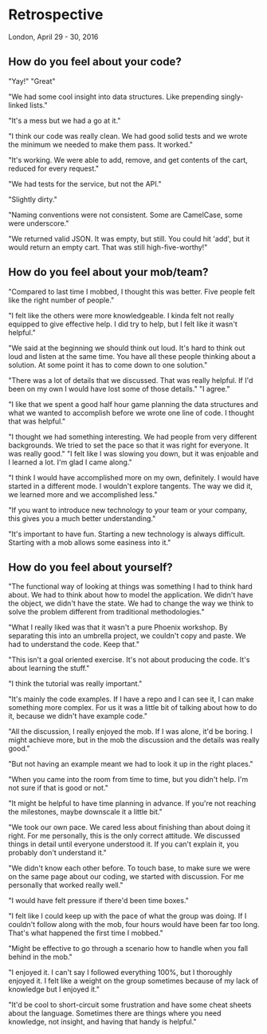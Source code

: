 # Retrospective

London, April 29 - 30, 2016

## How do you feel about your code?

"Yay!" "Great"

"We had some cool insight into data structures. Like prepending singly-linked lists." 

"It's a mess but we had a go at it." 

"I think our code was really clean. We had good solid tests and we wrote the minimum we needed to make them pass. It worked."

"It's working. We were able to add, remove, and get contents of the cart, reduced for every request."

"We had tests for the service, but not the API."

"Slightly dirty."

"Naming conventions were not consistent. Some are CamelCase, some were underscore."

"We returned valid JSON. It was empty, but still. You could hit 'add', but it would return an empty cart. That was still high-five-worthy!"

## How do you feel about your mob/team?

"Compared to last time I mobbed, I thought this was better. Five people felt like the right number of people."

"I felt like the others were more knowledgeable. I kinda felt not really equipped to give effective help. I did try to help, but I felt like it wasn't helpful."

"We said at the beginning we should think out loud. It's hard to think out loud and listen at the same time. You have all these people thinking about a solution. At some point it has to come down to one solution."

"There was a lot of details that we discussed. That was really helpful. If I'd been on my own I would have lost some of those details." "I agree."

"I like that we spent a good half hour game planning the data structures and what we wanted to accomplish before we wrote one line of code. I thought that was helpful."

"I thought we had something interesting. We had people from very different backgrounds. We tried to set the pace so that it was right for everyone. It was really good." "I felt like I was slowing you down, but it was enjoable and I learned a lot. I'm glad I came along."

"I think I would have accomplished more on my own, definitely. I would have started in a different mode. I wouldn't explore tangents. The way we did it, we learned more and we accomplished less."

"If you want to introduce new technology to your team or your company, this gives you a much better understanding."

"It's important to have fun. Starting a new technology is always difficult. Starting with a mob allows some easiness into it."

## How do you feel about yourself?

"The functional way of looking at things was something I had to think hard about. We had to think about how to model the application. We didn't have the object, we didn't have the state. We had to change the way we think to solve the problem different from traditional methodologies."

"What I really liked was that it wasn't a pure Phoenix workshop. By separating this into an umbrella project, we couldn't copy and paste. We had to understand the code. Keep that."

"This isn't a goal oriented exercise. It's not about producing the code. It's about learning the stuff."

"I think the tutorial was really important."

"It's mainly the code examples. If I have a repo and I can see it, I can make something more complex. For us it was a little bit of talking about how to do it, because we didn't have example code."

"All the discussion, I really enjoyed the mob. If I was alone, it'd be boring. I might achieve more, but in the mob the discussion and the details was really good."

"But not having an example meant we had to look it up in the right places."

"When you came into the room from time to time, but you didn't help. I'm not sure if that is good or not."

"It might be helpful to have time planning in advance. If you're not reaching the milestones, maybe downscale it a little bit."

"We took our own pace. We cared less about finishing than about doing it right. For me personally, this is the only correct attitude. We discussed things in detail until everyone understood it. If you can't explain it, you probably don't understand it."

"We didn't know each other before. To touch base, to make sure we were on the same page about our coding, we started with discussion. For me personally that worked really well."

"I would have felt pressure if there'd been time boxes."

"I felt like I could keep up with the pace of what the group was doing. If I couldn't follow along with the mob, four hours would have been far too long. That's what happened the first time I mobbed."

"Might be effective to go through a scenario how to handle when you fall behind in the mob."

"I enjoyed it. I can't say I followed everything 100%, but I thoroughly enjoyed it. I felt like a weight on the group sometimes because of my lack of knowledge but I enjoyed it."

"It'd be cool to short-circuit some frustration and have some cheat sheets about the language. Sometimes there are things where you need knowledge, not insight, and having that handy is helpful."

